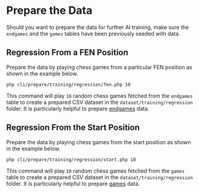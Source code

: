 # Prepare the Data

Should you want to prepare the data for further AI training, make sure the `endgames` and the `games` tables have been previously seeded with data.

## Regression From a FEN Position

Prepare the data by playing chess games from a particular FEN position as shown in the example below.

```text
php cli/prepare/training/regression/fen.php 10
```

This command will play `10` random chess games fetched from the `endgames` table to create a prepared CSV dataset in the `dataset/training/regression` folder. It is particularly helpful to prepare [endgames](https://github.com/chesslablab/chess-data/tree/main/data/endgames) data.

## Regression From the Start Position

Prepare the data by playing chess games from the start position as shown in the example below.

```text
php cli/prepare/training/regression/start.php 10
```

This command will play `10` random chess games fetched from the `games` table to create a prepared CSV dataset in the `dataset/training/regression` folder. It is particularly helpful to prepare [games](https://github.com/chesslablab/chess-data/tree/main/data/games) data.
